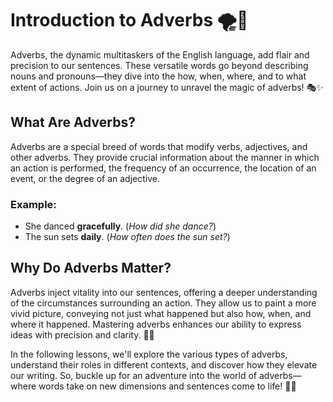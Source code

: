 # Introduction to Adverbs 🌪️📝

Adverbs, the dynamic multitaskers of the English language, add flair and precision to our sentences. These versatile words go beyond describing nouns and pronouns—they dive into the how, when, where, and to what extent of actions. Join us on a journey to unravel the magic of adverbs! 🎭✨

## What Are Adverbs?

Adverbs are a special breed of words that modify verbs, adjectives, and other adverbs. They provide crucial information about the manner in which an action is performed, the frequency of an occurrence, the location of an event, or the degree of an adjective.

### Example:

- She danced **gracefully**. (_How did she dance?_)
- The sun sets **daily**. (_How often does the sun set?_)

## Why Do Adverbs Matter?

Adverbs inject vitality into our sentences, offering a deeper understanding of the circumstances surrounding an action. They allow us to paint a more vivid picture, conveying not just what happened but also how, when, and where it happened. Mastering adverbs enhances our ability to express ideas with precision and clarity. 🎨🌐

In the following lessons, we'll explore the various types of adverbs, understand their roles in different contexts, and discover how they elevate our writing. So, buckle up for an adventure into the world of adverbs—where words take on new dimensions and sentences come to life! 🚀📖
